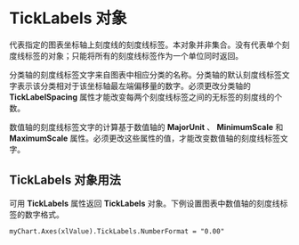 
# TickLabels 对象

代表指定的图表坐标轴上刻度线的刻度线标签。本对象并非集合。没有代表单个刻度线标签的对象；只能将所有的刻度线标签作为一个单位同时返回。

分类轴的刻度线标签文字来自图表中相应分类的名称。分类轴的默认刻度线标签文字表示该分类相对于该坐标轴最左端偏移量的数字。必须更改分类轴的  **TickLabelSpacing** 属性才能改变每两个刻度线标签之间的无标签的刻度线的个数。

数值轴的刻度线标签文字的计算基于数值轴的  **MajorUnit** 、 **MinimumScale** 和 **MaximumScale** 属性。必须更改这些属性的值，才能改变数值轴的刻度线标签文字。


## TickLabels 对象用法

可用  **TickLabels** 属性返回 **TickLabels** 对象。下例设置图表中数值轴的刻度线标签的数字格式。


```
myChart.Axes(xlValue).TickLabels.NumberFormat = "0.00"
```

